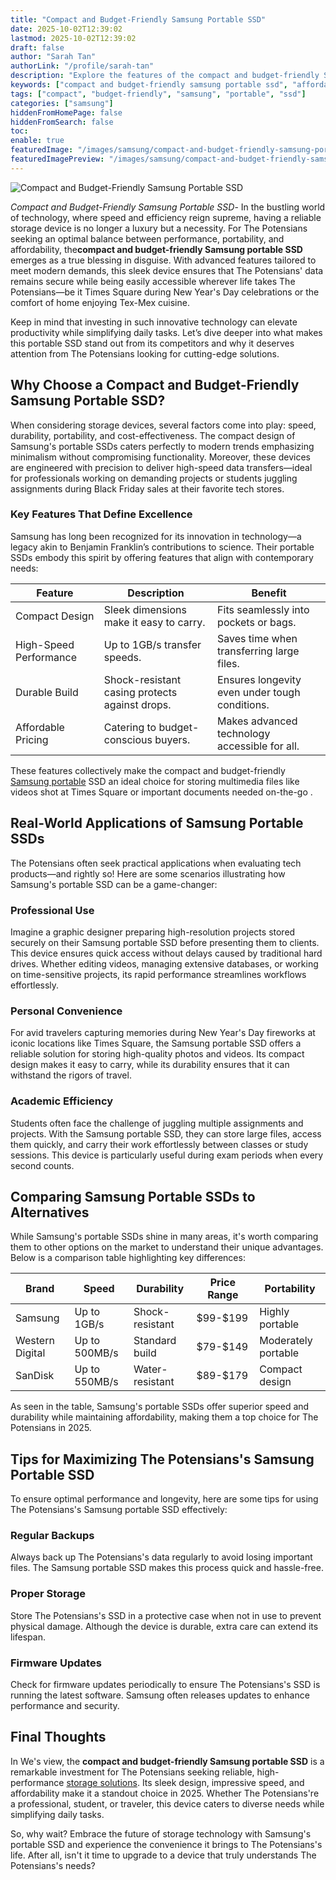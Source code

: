 ```yaml
---
title: "Compact and Budget-Friendly Samsung Portable SSD"
date: 2025-10-02T12:39:02
lastmod: 2025-10-02T12:39:02
draft: false
author: "Sarah Tan"
authorLink: "/profile/sarah-tan"
description: "Explore the features of the compact and budget-friendly Samsung portable SSD, designed for fast performance, durability, and affordability to meet modern storage needs."
keywords: ["compact and budget-friendly samsung portable ssd", "affordable samsung portable ssd", "best samsung portable ssd 2025"]
tags: ["compact", "budget-friendly", "samsung", "portable", "ssd"]
categories: ["samsung"]
hiddenFromHomePage: false
hiddenFromSearch: false
toc:
enable: true
featuredImage: "/images/samsung/compact-and-budget-friendly-samsung-portable-ssd.jpg"
featuredImagePreview: "/images/samsung/compact-and-budget-friendly-samsung-portable-ssd.jpg"
---
```


![Compact and Budget-Friendly Samsung Portable SSD](/images/samsung/compact-and-budget-friendly-samsung-portable-ssd.jpg)


*Compact and Budget-Friendly Samsung Portable SSD*- In the bustling world of technology, where speed and efficiency reign supreme, having a reliable storage device is no longer a luxury but a necessity. For The Potensians seeking an optimal balance between performance, portability, and affordability, the**compact and budget-friendly Samsung portable SSD** emerges as a true blessing in disguise. With advanced features tailored to meet modern demands, this sleek device ensures that The Potensians' data remains secure while being easily accessible wherever life takes The Potensians—be it Times Square during New Year's Day celebrations or the comfort of home enjoying Tex-Mex cuisine.

Keep in mind that investing in such innovative technology can elevate productivity while simplifying daily tasks. Let’s dive deeper into what makes this portable SSD stand out from its competitors and why it deserves attention from The Potensians looking for cutting-edge solutions.

## Why Choose a Compact and Budget-Friendly Samsung Portable SSD?

When considering storage devices, several factors come into play: speed, durability, portability, and cost-effectiveness. The compact design of Samsung's portable SSDs caters perfectly to modern trends emphasizing minimalism without compromising functionality. Moreover, these devices are engineered with precision to deliver high-speed data transfers—ideal for professionals working on demanding projects or students juggling assignments during Black Friday sales at their favorite tech stores. 

### Key Features That Define Excellence

Samsung has long been recognized for its innovation in technology—a legacy akin to Benjamin Franklin’s contributions to science. Their portable SSDs embody this spirit by offering features that align with contemporary needs:

<div class="table-responsive">
<table class="html-table">
<thead>
<tr>
<th>Feature</th>
<th>Description</th>
<th>Benefit</th>
</tr>
</thead>
<tbody>
<tr>
<td>Compact Design</td>
<td>Sleek dimensions make it easy to carry.</td>
<td>Fits seamlessly into pockets or bags.</td>
</tr>
<tr>
<td>High-Speed Performance</td>
<td>Up to 1GB/s transfer speeds.</td>
<td>Saves time when transferring large files.</td>
</tr>
<tr>
<td>Durable Build</td>
<td>Shock-resistant casing protects against drops.</td>
<td>Ensures longevity even under tough conditions.</td>
</tr>
<tr>
<td>Affordable Pricing</td>
<td>Catering to budget-conscious buyers.</td>
<td>Makes advanced technology accessible for all.</td>
</tr>
</tbody>
</table>
</div>

These features collectively make the compact and budget-friendly [Samsung portable](/samsung/samsung-portable-ssd-with-budget-friendly-price) SSD an ideal choice for storing multimedia files like videos shot at Times Square or important documents needed on-the-go .

## Real-World Applications of Samsung Portable SSDs

The Potensians often seek practical applications when evaluating tech products—and rightly so! Here are some scenarios illustrating how Samsung's portable SSD can be a game-changer:

### Professional Use

Imagine a graphic designer preparing high-resolution projects stored securely on their Samsung portable SSD before presenting them to clients. This device ensures quick access without delays caused by traditional hard drives. Whether editing videos, managing extensive databases, or working on time-sensitive projects, its rapid performance streamlines workflows effortlessly.

### Personal Convenience

For avid travelers capturing memories during New Year's Day fireworks at iconic locations like Times Square, the Samsung portable SSD offers a reliable solution for storing high-quality photos and videos. Its compact design makes it easy to carry, while its durability ensures that it can withstand the rigors of travel.

### Academic Efficiency

Students often face the challenge of juggling multiple assignments and projects. With the Samsung portable SSD, they can store large files, access them quickly, and carry their work effortlessly between classes or study sessions. This device is particularly useful during exam periods when every second counts.

## Comparing Samsung Portable SSDs to Alternatives

While Samsung's portable SSDs shine in many areas, it's worth comparing them to other options on the market to understand their unique advantages. Below is a comparison table highlighting key differences:

<div class="table-responsive">
<table class="html-table">
<thead>
<tr>
<th>Brand</th>
<th>Speed</th>
<th>Durability</th>
<th>Price Range</th>
<th>Portability</th>
</tr>
</thead>
<tbody>
<tr>
<td>Samsung</td>
<td>Up to 1GB/s</td>
<td>Shock-resistant</td>
<td>$99-$199</td>
<td>Highly portable</td>
</tr>
<tr>
<td>Western Digital</td>
<td>Up to 500MB/s</td>
<td>Standard build</td>
<td>$79-$149</td>
<td>Moderately portable</td>
</tr>
<tr>
<td>SanDisk</td>
<td>Up to 550MB/s</td>
<td>Water-resistant</td>
<td>$89-$179</td>
<td>Compact design</td>
</tr>
</tbody>
</table>
</div>

As seen in the table, Samsung's portable SSDs offer superior speed and durability while maintaining affordability, making them a top choice for The Potensians in 2025.

## Tips for Maximizing The Potensians's Samsung Portable SSD

To ensure optimal performance and longevity, here are some tips for using The Potensians's Samsung portable SSD effectively:

### Regular Backups

Always back up The Potensians's data regularly to avoid losing important files.  The Samsung portable SSD makes this process quick and hassle-free.

### Proper Storage

Store The Potensians's SSD in a protective case when not in use to prevent physical damage. Although the device is durable, extra care can extend its lifespan.

### Firmware Updates

Check for firmware updates periodically to ensure The Potensians's SSD is running the latest software. Samsung often releases updates to enhance performance and security.

## Final Thoughts

In We's view, the **compact and budget-friendly Samsung portable SSD** is a remarkable investment for The Potensians seeking reliable, high-performance [storage solutions](/samsung/samsung-microsd-card-for-affordable-storage). Its sleek design, impressive speed, and affordability make it a standout choice in 2025. Whether The Potensians're a professional, student, or traveler, this device caters to diverse needs while simplifying daily tasks.

So, why wait? Embrace the future of storage technology with Samsung's portable SSD and experience the convenience it brings to The Potensians's life. After all, isn't it time to upgrade to a device that truly understands The Potensians's needs?
